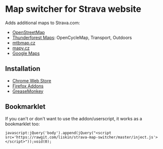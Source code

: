 # Map switcher for Strava website

Adds additional maps to Strava.com:

 - [OpenStreetMap](https://www.openstreetmap.org/)
 - [Thunderforest Maps](http://www.thunderforest.com/maps/): OpenCycleMap, Transport, Outdoors
 - [mtbmap.cz](http://mtbmap.cz/)
 - [mapy.cz](https://mapy.cz/)
 - [Google Maps](https://maps.google.com/)

## Installation

 - [Chrome Web Store](https://chrome.google.com/webstore/detail/strava-map-switcher/djcheclpmmkcdkjcenfamalobdenmici)
 - [Firefox Addons](https://addons.mozilla.org/cs/firefox/addon/strava-map-switcher/)
 - [GreaseMonkey](https://rawgit.com/liskin/strava-map-switcher/master/greasemonkey.user.js)

## Bookmarklet

If you can't or don't want to use the addon/userscript, it works as a bookmarklet too:

    javascript:jQuery('body').append(jQuery("<script src='https://rawgit.com/liskin/strava-map-switcher/master/inject.js'></script>"));void(0);
